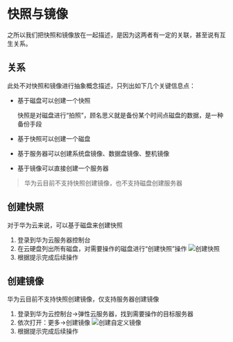 # 快照与镜像

之所以我们把快照和镜像放在一起描述，是因为这两者有一定的关联，甚至说有互生关系。

## 关系

此处不对快照和镜像进行抽象概念描述，只列出如下几个关键信息点：

* 基于磁盘可以创建一个快照

  快照是对磁盘进行“拍照”，顾名思义就是备份某个时间点磁盘的数据，是一种备份手段

* 基于快照可以创建一个磁盘

* 基于服务器可以创建系统盘镜像、数据盘镜像、整机镜像

* 基于镜像可以直接创建一个服务器

> 华为云目前不支持快照创建镜像，也不支持磁盘创建服务器

## 创建快照

对于华为云来说，可以基于磁盘来创建快照

1. 登录到华为云服务器控制台
2. 在云硬盘列出所有磁盘，对需要操作的磁盘进行“创建快照”操作
    ![创建快照](https://libs.websoft9.com/Websoft9/DocsPicture/en/huaweicloud/huaweicloud-dkcreatesnapshot-websoft9.png)
3. 根据提示完成后续操作

## 创建镜像

华为云目前不支持快照创建镜像，仅支持服务器创建镜像

1. 登录到华为云控制台->弹性云服务器，找到需要操作的目标服务器
2. 依次打开：更多->创建镜像
   ![创建自定义镜像](https://libs.websoft9.com/Websoft9/DocsPicture/en/huaweicloud/huaweicloud-createimage-websoft9.png)
3. 根据提示完成后续操作
